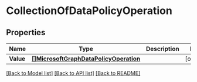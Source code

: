 # CollectionOfDataPolicyOperation

## Properties

Name | Type | Description | Notes
------------ | ------------- | ------------- | -------------
**Value** | [**[]MicrosoftGraphDataPolicyOperation**](microsoft.graph.dataPolicyOperation.md) |  | [optional] 

[[Back to Model list]](../README.md#documentation-for-models) [[Back to API list]](../README.md#documentation-for-api-endpoints) [[Back to README]](../README.md)


